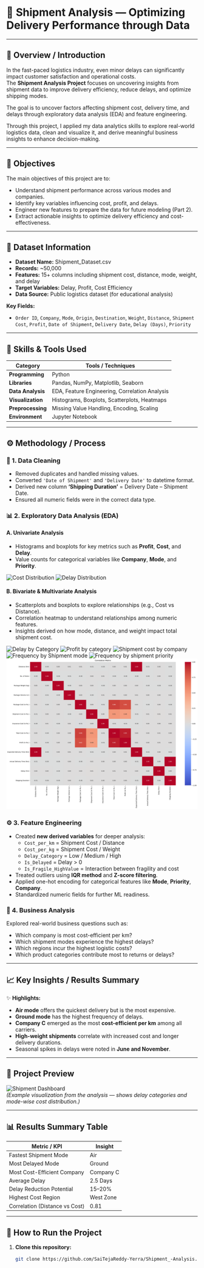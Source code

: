 # 🚚 Shipment Analysis — Optimizing Delivery Performance through Data

---

## 📖 Overview / Introduction
In the fast-paced logistics industry, even minor delays can significantly impact customer satisfaction and operational costs.  
The **Shipment Analysis Project** focuses on uncovering insights from shipment data to improve delivery efficiency, reduce delays, and optimize shipping modes.  

The goal is to uncover factors affecting shipment cost, delivery time, and delays through exploratory data analysis (EDA) and feature engineering.

Through this project, I applied my data analytics skills to explore real-world logistics data, clean and visualize it, and derive meaningful business insights to enhance decision-making.



---

## 🎯 Objectives
The main objectives of this project are to:
- Understand shipment performance across various modes and companies.  
- Identify key variables influencing cost, profit, and delays.  
- Engineer new features to prepare the data for future modeling (Part 2).  
- Extract actionable insights to optimize delivery efficiency and cost-effectiveness.

---

## 🧩 Dataset Information
- **Dataset Name:** Shipment_Dataset.csv  
- **Records:** ~50,000  
- **Features:** 15+ columns including shipment cost, distance, mode, weight, and delay  
- **Target Variables:** Delay, Profit, Cost Efficiency  
- **Data Source:** Public logistics dataset (for educational analysis)  

**Key Fields:**
- `Order ID`, `Company`, `Mode`, `Origin`, `Destination`, `Weight`, `Distance`, `Shipment Cost`, `Profit`, `Date of Shipment`, `Delivery Date`, `Delay (Days)`, `Priority`

---

## 🧠 Skills & Tools Used
| Category | Tools / Techniques |
|-----------|-------------------|
| **Programming** | Python |
| **Libraries** | Pandas, NumPy, Matplotlib, Seaborn |
| **Data Analysis** | EDA, Feature Engineering, Correlation Analysis |
| **Visualization** | Histograms, Boxplots, Scatterplots, Heatmaps |
| **Preprocessing** | Missing Value Handling, Encoding, Scaling |
| **Environment** | Jupyter Notebook |

---

## ⚙️ Methodology / Process

### 🧹 1. Data Cleaning
- Removed duplicates and handled missing values.  
- Converted `'Date of Shipment'` and `'Delivery Date'` to datetime format.  
- Derived new column **‘Shipping Duration’** = Delivery Date – Shipment Date.  
- Ensured all numeric fields were in the correct data type.

### 📊 2. Exploratory Data Analysis (EDA)
#### A. Univariate Analysis
- Histograms and boxplots for key metrics such as **Profit**, **Cost**, and **Delay**.  
- Value counts for categorical variables like **Company**, **Mode**, and **Priority**.  

![Cost Distribution](images/Total_Cost_Distribution.png)
![Delay Distribution](images/Delay_Distribution.png)


#### B. Bivariate & Multivariate Analysis
- Scatterplots and boxplots to explore relationships (e.g., Cost vs Distance).  
- Correlation heatmap to understand relationships among numeric features.  
- Insights derived on how mode, distance, and weight impact total shipment cost.

![Delay by Category](images/Delay_by_Category.png)
![Profit by category](images/profit_by_Category.png)
![Shipment cost by company](images/Shipment_cost_by_company.png)
![Frequency by Shipment mode](images/Frequency_by_shipment_mode.png)
![Frequency by shipment priority](images/Frequency_by_shipment_priority.png)
![Correlation Heatmap](images/correlation.png)


### ⚙️ 3. Feature Engineering
- Created **new derived variables** for deeper analysis:
  - `Cost_per_km` = Shipment Cost / Distance  
  - `Cost_per_kg` = Shipment Cost / Weight  
  - `Delay_Category` = Low / Medium / High  
  - `Is_Delayed` = Delay > 0  
  - `Is_Fragile_HighValue` = Interaction between fragility and cost
- Treated outliers using **IQR method** and **Z-score filtering**.  
- Applied one-hot encoding for categorical features like **Mode**, **Priority**, **Company**.  
- Standardized numeric fields for further ML readiness.

### 💼 4. Business Analysis
Explored real-world business questions such as:
- Which company is most cost-efficient per km?  
- Which shipment modes experience the highest delays?  
- Which regions incur the highest logistic costs?  
- Which product categories contribute most to returns or delays?

---

## 📈 Key Insights / Results Summary
✨ **Highlights:**
- **Air mode** offers the quickest delivery but is the most expensive.  
- **Ground mode** has the highest frequency of delays.  
- **Company C** emerged as the most **cost-efficient per km** among all carriers.  
- **High-weight shipments** correlate with increased cost and longer delivery durations.  
- Seasonal spikes in delays were noted in **June and November**.

---

## 📸 Project Preview  
![Shipment Dashboard](images/shipment_dashboard.png)  
*(Example visualization from the analysis — shows delay categories and mode-wise cost distribution.)*

---

## 📊 Results Summary Table

| Metric / KPI | Insight |
|---------------|----------|
| Fastest Shipment Mode | Air |
| Most Delayed Mode | Ground |
| Most Cost-Efficient Company | Company C |
| Average Delay | 2.5 Days |
| Delay Reduction Potential | 15–20% |
| Highest Cost Region | West Zone |
| Correlation (Distance vs Cost) | 0.81 |

---

## 🚀 How to Run the Project

1. **Clone this repository:**
   ```bash
   git clone https://github.com/SaiTejaReddy-Yerra/Shipment_-Analysis.git
